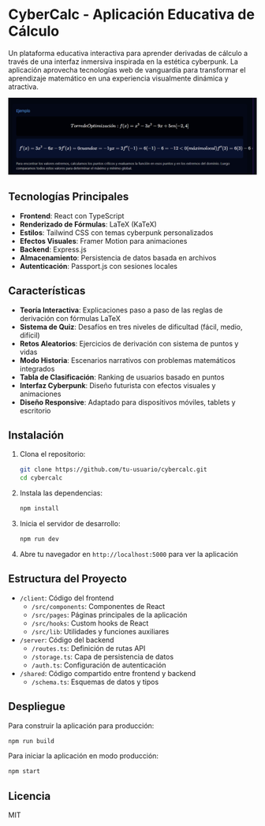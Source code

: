 # CyberCalc - Aplicación Educativa de Cálculo

Un plataforma educativa interactiva para aprender derivadas de cálculo a través de una interfaz inmersiva inspirada en la estética cyberpunk. La aplicación aprovecha tecnologías web de vanguardia para transformar el aprendizaje matemático en una experiencia visualmente dinámica y atractiva.

![CyberCalc Preview](attached_assets/image_1743128025798.png)

## Tecnologías Principales

- **Frontend**: React con TypeScript
- **Renderizado de Fórmulas**: LaTeX (KaTeX)
- **Estilos**: Tailwind CSS con temas cyberpunk personalizados
- **Efectos Visuales**: Framer Motion para animaciones
- **Backend**: Express.js
- **Almacenamiento**: Persistencia de datos basada en archivos
- **Autenticación**: Passport.js con sesiones locales

## Características

- **Teoría Interactiva**: Explicaciones paso a paso de las reglas de derivación con fórmulas LaTeX
- **Sistema de Quiz**: Desafíos en tres niveles de dificultad (fácil, medio, difícil)
- **Retos Aleatorios**: Ejercicios de derivación con sistema de puntos y vidas
- **Modo Historia**: Escenarios narrativos con problemas matemáticos integrados
- **Tabla de Clasificación**: Ranking de usuarios basado en puntos
- **Interfaz Cyberpunk**: Diseño futurista con efectos visuales y animaciones
- **Diseño Responsive**: Adaptado para dispositivos móviles, tablets y escritorio

## Instalación

1. Clona el repositorio:
   ```bash
   git clone https://github.com/tu-usuario/cybercalc.git
   cd cybercalc
   ```

2. Instala las dependencias:
   ```bash
   npm install
   ```

3. Inicia el servidor de desarrollo:
   ```bash
   npm run dev
   ```

4. Abre tu navegador en `http://localhost:5000` para ver la aplicación

## Estructura del Proyecto

- `/client`: Código del frontend
  - `/src/components`: Componentes de React
  - `/src/pages`: Páginas principales de la aplicación
  - `/src/hooks`: Custom hooks de React
  - `/src/lib`: Utilidades y funciones auxiliares
- `/server`: Código del backend
  - `/routes.ts`: Definición de rutas API
  - `/storage.ts`: Capa de persistencia de datos
  - `/auth.ts`: Configuración de autenticación
- `/shared`: Código compartido entre frontend y backend
  - `/schema.ts`: Esquemas de datos y tipos

## Despliegue

Para construir la aplicación para producción:

```bash
npm run build
```

Para iniciar la aplicación en modo producción:

```bash
npm start
```

## Licencia

MIT
